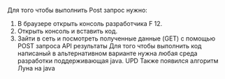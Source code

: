Для того чтобы выполнить Post запрос нужно:
1) В браузере открыть консоль разработчика F 12.
2) Открыть консоль и вставить код.
3) Зайти в сеть и посмотреть полученные данные (GET) с помощью POST запроса API результаты
Для того чтобы выполнить код написаный в альтернативном варианте нужна любая среда разработки поддерживающая  java.
UPD
Также появился алгоритм Луна на java
